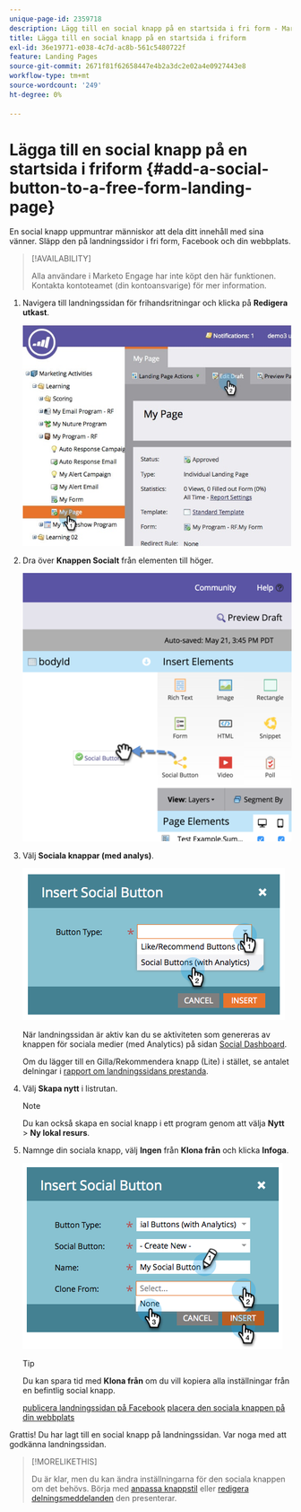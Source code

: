 ```yaml
---
unique-page-id: 2359718
description: Lägg till en social knapp på en startsida i fri form - Marketo Docs - produktdokumentation
title: Lägga till en social knapp på en startsida i friform
exl-id: 36e19771-e038-4c7d-ac8b-561c5480722f
feature: Landing Pages
source-git-commit: 2671f81f62658447e4b2a3dc2e02a4e0927443e8
workflow-type: tm+mt
source-wordcount: '249'
ht-degree: 0%

---
```


# Lägga till en social knapp på en startsida i friform {#add-a-social-button-to-a-free-form-landing-page}

En social knapp uppmuntrar människor att dela ditt innehåll med sina vänner. Släpp den på landningssidor i fri form, Facebook och din webbplats.

>[!AVAILABILITY]
>
>Alla användare i Marketo Engage har inte köpt den här funktionen. Kontakta kontoteamet (din kontoansvarige) för mer information.

1. Navigera till landningssidan för frihandsritningar och klicka på **Redigera utkast**.

   ![](assets/scoring.jpg)

1. Dra över **Knappen Socialt** från elementen till höger.

   ![](assets/image2015-5-21-15-3a47-3a46.png)

1. Välj **Sociala knappar (med analys)**.

   ![](assets/image2014-9-17-10-3a35-3a13.png)

   När landningssidan är aktiv kan du se aktiviteten som genereras av knappen för sociala medier (med Analytics) på sidan [Social Dashboard](/help/marketo/product-docs/demand-generation/social/social-functions/view-social-performance.md).

   Om du lägger till en Gilla/Rekommendera knapp (Lite) i stället, se antalet delningar i [rapport om landningssidans prestanda](/help/marketo/product-docs/demand-generation/landing-pages/understanding-landing-pages/landing-page-performance-report.md).

1. Välj **Skapa nytt** i listrutan.

   >[!NOTE]
   >
   >Du kan också skapa en social knapp i ett program genom att välja **Nytt** > **Ny lokal resurs**.

1. Namnge din sociala knapp, välj **Ingen** från **Klona från** och klicka **Infoga**.

   ![](assets/image2014-9-17-10-3a35-3a26.png)

   >[!TIP]
   >
   >Du kan spara tid med **Klona från** om du vill kopiera alla inställningar från en befintlig social knapp.

   [publicera landningssidan på Facebook](/help/marketo/product-docs/demand-generation/facebook/publish-landing-pages-to-facebook.md) [placera den sociala knappen på din webbplats](/help/marketo/product-docs/demand-generation/social/social-functions/deploy-social-on-your-website.md)

Grattis! Du har lagt till en social knapp på landningssidan. Var noga med att godkänna landningssidan.

>[!MORELIKETHIS]
>
>Du är klar, men du kan ändra inställningarna för den sociala knappen om det behövs. Börja med [anpassa knappstil](/help/marketo/product-docs/demand-generation/social/configuring-social-actions/customize-social-app-button.md) eller  [redigera delningsmeddelanden](/help/marketo/product-docs/demand-generation/social/configuring-social-actions/configure-social-sign-up-share-flow.md) den presenterar.
